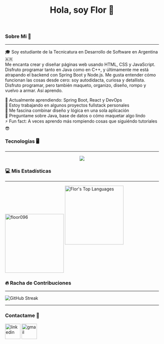 <h1 align="center">Hola, soy Flor 👋 </h1>
<Br>

###  Sobre Mi 💫
---

🎓 Soy estudiante de la Tecnicatura en Desarrollo de Software en Argentina 🇦🇷  
Me encanta crear y diseñar páginas web usando HTML, CSS y JavaScript. Disfruto programar tanto en Java como en C++, y últimamente me está atrapando el backend con Spring Boot y Node.js. Me gusta entender cómo funcionan las cosas desde cero: soy autodidacta, curiosa y detallista.
Disfruto programar, pero también maqueto, organizo, diseño, rompo y vuelvo a armar. Así aprendo.

🌱 Actualmente aprendiendo: Spring Boot, React y DevOps  
🔭 Estoy trabajando en algunos proyectos fullstack personales  
🎨 Me fascina combinar diseño y lógica en una sola aplicación  
💬 Preguntame sobre Java, base de datos o cómo maquetar algo lindo  
⚡ Fun fact: A veces aprendo más rompiendo cosas que siguiéndo tutoriales 😎

###  Tecnologías 🖥️
---

<p align="center">
  <a href="https://skillicons.dev">
    <img src="https://skillicons.dev/icons?i=html,css,js,java,cpp,nodejs,spring,docker,kubernetes,mysql,mongodb,git,github,postman,linux,bash,figma,vscode&perline=8" />
  </a>
</p>


### 💻 Mis Estadísticas
---
<img align="center" src="https://github-readme-stats.vercel.app/api?username=floor096&show_icons=true&include_all_commits=true&count_private=true&theme=react&hide_border=true&bg_color=1F222E&title_color=F85D7F&icon_color=F8D866" height="192px" alt="floor096" />
<img alt="Flor's Top Languages" src="https://github-readme-stats.vercel.app/api/top-langs/?username=floor096&langs_count=8&layout=compact&theme=react&hide_border=true&bg_color=1F222E&title_color=F85D7F&icon_color=F8D866" height="192px"/>


### 🔥 Racha de Contribuciones
---
![GitHub Streak](https://github-readme-streak-stats.herokuapp.com/?user=floor096&theme=tokyonight)

---

### Contactame 🤝
<p align="left">
<a href="https://www.linkedin.com/in/" target="blank"><img align="center" src="https://cdn.iconscout.com/icon/free/png-512/free-linkedin-2752135-2284952.png?f=webp&w=256" alt="linkedin" height="50" width="50"/></a>
<a href="mailto:florencia.ortiz096@gmail.com?" target="blank"><img align="center" src="https://cdn.iconscout.com/icon/free/png-512/free-gmail-1772226-1507810.png?f=webp&w=256" alt="gmail" height="50" width="50" /></a>
</p>

